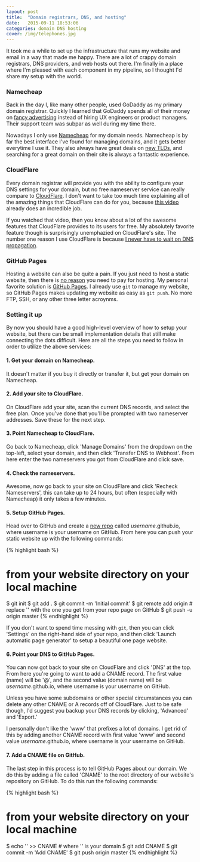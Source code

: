 ```yaml
---
layout: post
title:  "Domain registrars, DNS, and hosting"
date:   2015-09-11 18:53:06
categories: domain DNS hosting
cover: /img/telephones.jpg
---
```

It took me a while to set up the infrastructure that runs my website and email in
a way that made me happy. There are a lot of crappy domain registrars, DNS
providers, and web hosts out there. I'm finally in a place where I'm pleased
with each component in my pipeline, so I thought I'd share my setup with the
world.

### Namecheap

Back in the day I, like many other people, used GoDaddy as my primary domain
registrar. Quickly I learned that GoDaddy spends all of their money on
[fancy advertising][godaddy] instead of hiring UX engineers or product managers.
Their support team was subpar as well during my time there.

Nowadays I only use [Namecheap][namecheap] for my domain needs. Namecheap is by
far the best interface I've found for managing domains, and it gets better
everytime I use it. They also always have great deals on [new TLDs][tlds], and
searching for a great domain on their site is always a fantastic experience.

### CloudFlare

Every domain registrar will provide you with the ability to configure your DNS
settings for your domain, but no free nameserver service can really compare to
[CloudFlare][cloudflare]. I don't want to take too much time explaining all of
the amazing things that CloudFlare can do for you, because [this video][CFvideo]
already does an incredible job.

If you watched that video, then you know about a lot of the awesome features
that CloudFlare provides to its users for free. My absolutely favorite feature
though is surprisingly unemphazied on CloudFlare's site. The number one reason
I use CloudFlare is because [I never have to wait on DNS propagation][propagation].

### GitHub Pages

Hosting a website can also be quite a pain. If you just need to host a static
website, then there is [no reason][google] you need to pay for hosting. My
personal favorite solution is [GitHub Pages][github]. I already use `git` to
manage my website, so GitHub Pages makes updating my website as easy as `git push`.
No more FTP, SSH, or any other three letter acroynms.

### Setting it up

By now you should have a good high-level overview of how to setup your website,
but there can be small implementation details that still make connecting the
dots difficult. Here are all the steps you need to follow in order to utilize
the above services:

#### 1. Get your domain on Namecheap.

It doesn't matter if you buy it directly or transfer it, but get your domain on
Namecheap.

#### 2. Add your site to CloudFlare.

On CloudFlare add your site, scan the current DNS records, and select the free
plan. Once you've done that you'll be prompted with two nameserver addresses.
Save these for the next step.

#### 3. Point Namecheap to CloudFlare.

Go back to Namecheap, click 'Manage Domains' from the dropdown on the top-left,
select your domain, and then click 'Transfer DNS to Webhost'. From here enter
the two nameservers you got from CloudFlare and click save.

#### 4. Check the nameservers.

Awesome, now go back to your site on CloudFlare and click 'Recheck Nameservers',
this can take up to 24 hours, but often (especially with Namecheap) it only
takes a few minutes.

#### 5. Setup GitHub Pages.

Head over to GitHub and create a [new repo][repo] called *username*.github.io,
where username is your username on GitHub. From here you can push your static
website up with the following commands:

{% highlight bash %}  
# from your website directory on your local machine
$ git init
$ git add .
$ git commit -m 'Initial commit'
$ git remote add origin <your-remote-url> # replace '<your-remote-url>' with the one you get from your repo page on GitHub
$ git push -u origin master
{% endhighlight %}

If you don't want to spend time messing with `git`, then you can click 'Settings'
on the right-hand side of your repo, and then click 'Launch automatic page
generator' to setup a beautiful one page website.

#### 6. Point your DNS to GitHub Pages.

You can now got back to your site on CloudFlare and click 'DNS' at the top. From
here you're going to want to add a CNAME record. The first value (name) will be
'@', and the second value (domain name) will be *username*.github.io, where
username is your username on GitHub.

Unless you have some subdomains or other special circumstances you can delete
any other CNAME or A records off of CloudFlare. Just to be safe though, I'd
suggest you backup your DNS records by clicking, 'Advanced' and 'Export.'

I personally don't like the 'www' that prefixes a lot of domains. I get rid of
this by adding another CNAME record with first value 'www' and second value 
*username*.github.io, where username is your username on GitHub.

#### 7. Add a CNAME file on GitHub.

The last step in this process is to tell GitHub Pages about our domain. We do
this by adding a file called 'CNAME' to the root directory of our website's
repository on GitHub. To do this run the following commands:

{% highlight bash %}  
# from your website directory on your local machine
$ echo '<your-domain>' >> CNAME # where '<your-domain>' is your domain
$ git add CNAME
$ git commit -m 'Add CNAME'
$ git push origin master
{% endhighlight %}


[godaddy]:      http://fortune.com/2015/03/30/godaddy-ads-ipo/
[namecheap]:    http://www.namecheap.com/?aff=90584
[tlds]:         https://www.namecheap.com/domains/new-tlds/explore.aspx?aff=90584
[cloudflare]:   https://www.cloudflare.com/
[CFvideo]:      https://vimeo.com/14700285
[propagation]:  https://blog.cloudflare.com/never-deal-with-dns-propagation-again/
[google]:       https://google.com/search?q=free+static+website+hosting
[github]:       https://pages.github.com/
[repo]:         https://github.com/new
